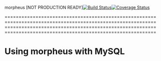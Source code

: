 morpheus [NOT PRODUCTION READY][![Build Status](https://travis-ci.org/websudosuk/morpheus.svg)](https://travis-ci.org/websudosuk/morpheus)[![Coverage Status](https://img.shields.io/coveralls/websudosuk/morpheus.svg)](https://coveralls.io/r/websudosuk/morpheus)

========================================================================================================================================================================================================================

Using morpheus with MySQL
=========================
